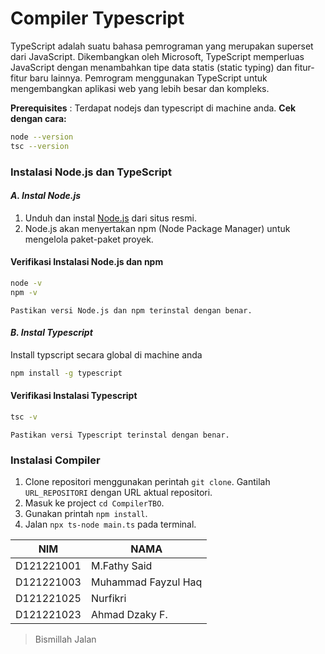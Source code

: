 # Compiler Typescript

TypeScript adalah suatu bahasa pemrograman yang merupakan superset dari JavaScript. Dikembangkan oleh Microsoft, TypeScript memperluas JavaScript dengan menambahkan tipe data statis (static typing) dan fitur-fitur baru lainnya. Pemrogram menggunakan TypeScript untuk mengembangkan aplikasi web yang lebih besar dan kompleks.

**Prerequisites** : Terdapat nodejs dan typescript di machine anda.
**Cek dengan cara:**
```sh
node --version
tsc --version
```

### Instalasi Node.js dan TypeScript

#### *A. Instal Node.js*
1. Unduh dan instal [Node.js](https://nodejs.org/) dari situs resmi.
2. Node.js akan menyertakan npm (Node Package Manager) untuk mengelola paket-paket proyek.

#### Verifikasi Instalasi Node.js dan npm
```bash
node -v
npm -v
```
`Pastikan versi Node.js dan npm terinstal dengan benar.`

#### *B. Instal Typescript*
Install typscript secara global di machine anda
```bash
npm install -g typescript
```

#### Verifikasi Instalasi Typescript
```bash
tsc -v
```
`Pastikan versi Typescript terinstal dengan benar.`

### Instalasi Compiler
1. Clone repositori menggunakan perintah `git clone`. Gantilah `URL_REPOSITORI` dengan URL aktual repositori.
2. Masuk ke project `cd CompilerTBO`.
3. Gunakan printah `npm install`.
4. Jalan `npx ts-node main.ts` pada terminal.

| NIM | NAMA |
| ------ | ------ |
| D121221001 | M.Fathy Said |
| D121221003 | Muhammad Fayzul Haq|
| D121221025 | Nurfikri |
| D121221023 | Ahmad Dzaky F.|

> Bismillah Jalan






